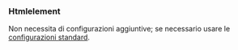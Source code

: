 ### Htmlelement
Non necessita di configurazioni aggiuntive; se necessario usare le [configurazioni standard](../../base.md#Neicomponentisonogestiteleseguentiproprietà).
 
